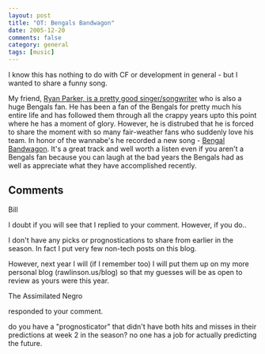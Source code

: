 ```yaml
---
layout: post
title: "OT: Bengals Bandwagon"
date: 2005-12-20
comments: false
category: general
tags: [music]
---
```

I know this has nothing to do with CF or development in general - but I wanted
to share a funny song.  

My friend, [Ryan Parker, is a pretty good
singer/songwriter](http://ryanparkersongs.com/) who is also a huge Bengals
fan. He has been a fan of the Bengals for pretty much his entire life and has
followed them through all the crappy years upto this point where he has a
moment of glory. However, he is distrubed that he is forced to share the
moment with so many fair-weather fans who suddenly love his team. In honor of
the wannabe's he recorded a new song - [Bengal
Bandwagon](http://ryanparkersongs.com/). It's a great track and well worth a
listen even if you aren't a Bengals fan because you can laugh at the bad years
the Bengals had as well as appreciate what they have accomplished recently.

## Comments

Bill

I doubt if you will see that I replied to your comment. However, if you do..  

I don't have any picks or prognostications to share from earlier in the
season. In fact I put very few non-tech posts on this blog.  

However, next year I will (if I remember too) I will put them up on my more
personal blog (rawlinson.us/blog) so that my guesses will be as open to review
as yours were this year.

The Assimilated Negro

responded to your comment.  

do you have a "prognosticator" that didn't have both hits and misses in their
predictions at week 2 in the season? no one has a job for actually predicting
the future.
